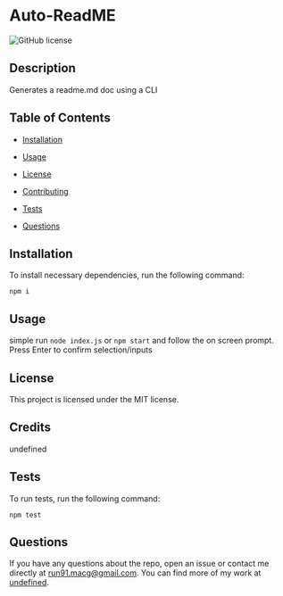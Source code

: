 # Auto-ReadME
![GitHub license](https://img.shields.io/badge/license-MIT-blue.svg)

## Description

Generates a readme.md doc using a CLI

## Table of Contents 

* [Installation](#installation)

* [Usage](#usage)

* [License](#license)

* [Contributing](#contributing)

* [Tests](#tests)

* [Questions](#questions)

## Installation

To install necessary dependencies, run the following command:

```
npm i
```

## Usage

simple run `node index.js` or `npm start` and follow the on screen prompt. Press Enter to confirm selection/inputs

## License

This project is licensed under the MIT license.
  
## Credits

undefined

## Tests

To run tests, run the following command:

```
npm test
```

## Questions

If you have any questions about the repo, open an issue or contact me directly at run91.macg@gmail.com. You can find more of my work at [undefined](https://github.com/undefined/).

